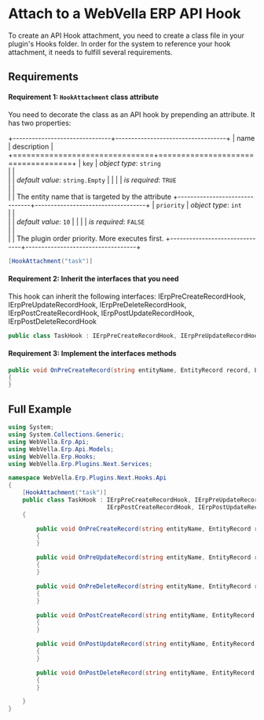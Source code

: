 ﻿<!--{"sort_order":2, "name": "attach-to-api-hook", "label": "Attach to an API hook"}-->
# Attach to a WebVella ERP API Hook

To create an API Hook attachment, you need to create a class file in your plugin's Hooks folder. In order for the system to reference your hook attachment, it needs to fulfill several requirements.

## Requirements

#### Requirement 1: `HookAttachment` class attribute

You need to decorate the class as an API hook by prepending an attribute. It has two properties:

+-------------------------------+-----------------------------------+
| name                          | description                       |
+===============================+===================================+
| `key`                         | *object type*: `string`                         
|                               |         
|                               | *default value*: `string.Empty`
|                               |
|                               | *is required*: `TRUE`                      
|                               |                                   
|                               | The entity name that is targeted by the attribute
+-------------------------------+-----------------------------------+
| `priority`                    | *object type*: `int`                         
|                               |         
|                               | *default value*: `10`
|                               |
|                               | *is required*: `FALSE`                      
|                               |                                   
|                               | The plugin order priority. More executes first.
+-------------------------------+-----------------------------------+

```csharp
[HookAttachment("task")]
```

#### Requirement 2: Inherit the interfaces that you need

This hook can inherit the following interfaces: IErpPreCreateRecordHook, IErpPreUpdateRecordHook, IErpPreDeleteRecordHook, IErpPostCreateRecordHook, IErpPostUpdateRecordHook, IErpPostDeleteRecordHook

```csharp
public class TaskHook : IErpPreCreateRecordHook, IErpPreUpdateRecordHook,IErpPreDeleteRecordHook,IErpPostCreateRecordHook,IErpPostUpdateRecordHook,IErpPostDeleteRecordHook
```

#### Requirement 3: Implement the interfaces methods

```csharp
public void OnPreCreateRecord(string entityName, EntityRecord record, List<ErrorModel> errors)
{
}
```

## Full Example

```csharp
using System;
using System.Collections.Generic;
using WebVella.Erp.Api;
using WebVella.Erp.Api.Models;
using WebVella.Erp.Hooks;
using WebVella.Erp.Plugins.Next.Services;

namespace WebVella.Erp.Plugins.Next.Hooks.Api
{
	[HookAttachment("task")]
	public class TaskHook : IErpPreCreateRecordHook, IErpPreUpdateRecordHook, IErpPreDeleteRecordHook,
							IErpPostCreateRecordHook, IErpPostUpdateRecordHook, IErpPostDeleteRecordHook
	{

		public void OnPreCreateRecord(string entityName, EntityRecord record, List<ErrorModel> errors)
		{
		}

		public void OnPreUpdateRecord(string entityName, EntityRecord record, List<ErrorModel> errors)
		{
		}

		public void OnPreDeleteRecord(string entityName, EntityRecord record, List<ErrorModel> errors)
		{
		}

		public void OnPostCreateRecord(string entityName, EntityRecord record)
		{
		}

		public void OnPostUpdateRecord(string entityName, EntityRecord record)
		{
		}

		public void OnPostDeleteRecord(string entityName, EntityRecord record)
		{
		}

	}
}

```
